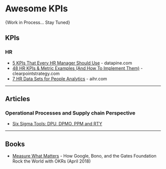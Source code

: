 # Awesome KPIs

{Work in Process... Stay Tuned}

## KPIs
### HR
* [5 KPIs That Every HR Manager Should Use](https://www.datapine.com/kpi-examples-and-templates/human-resources) - datapine.com
* [48 HR KPIs & Metric Examples (And How To Implement Them)](https://www.clearpointstrategy.com/human-capital-kpis-scorecard-measures/) - clearpointstrategy.com
* [7 HR Data Sets for People Analytics](https://www.aihr.com/blog/hr-data-sets-people-analytics/) - aihr.com


-----
## Articles
### Operational Processes and Supply chain Perspective
* [Six Sigma Tools: DPU, DPMO, PPM and RTY](https://www.sixsigmadaily.com/dpu-dpmo-ppm-and-rty/)

-----

## Books
* [Measure What Matters](https://www.amazon.com/Measure-What-Matters-Google-Foundation/dp/0525536221) - How Google, Bono, and the Gates Foundation Rock the World with OKRs (April 2018)
